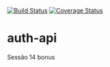 [![Build Status](https://travis-ci.org/EusRique/auth-api.svg?branch=master)](https://travis-ci.org/EusRique/auth-api)
[![Coverage Status](https://coveralls.io/repos/github/EusRique/auth-api/badge.svg?branch=master)](https://coveralls.io/github/EusRique/auth-api?branch=master)

# auth-api

Sessão 14 bonus
